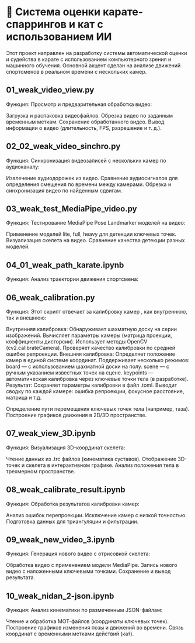 # 🥋 Система оценки карате-спаррингов и кат с использованием ИИ
Этот проект направлен на разработку системы автоматической оценки и судейства в карате с использованием компьютерного зрения и машинного обучения. Основной акцент сделан на анализе движений спортсменов в реальном времени с нескольких камер.

## 01_weak_video_view.py
Функция:
Просмотр и предварительная обработка видео:

Загрузка и распаковка видеофайлов.
Обрезка видео по заданным временным меткам.
Сохранение обработанного видео.
Вывод информации о видео (длительность, FPS, разрешение и т. д.).
## 02_02_weak_video_sinсhro.py
Функция:
Синхронизация видеозаписей с нескольких камер по аудиоканалу:

Извлечение аудиодорожек из видео.
Сравнение аудиосигналов для определения смещения по времени между камерами.
Обрезка и синхронизация видео по найденным сдвигам.
## 03_weak_test_MediaPipe_video.py
Функция:
Тестирование MediaPipe Pose Landmarker моделей на видео:

Применение моделей lite, full, heavy для детекции ключевых точек.
Визуализация скелета на видео.
Сравнение качества детекции разных моделей.
## 04_01_weak_path_karate.ipynb
Функция:
Анализ траектории движения спортсмена:

## 06_weak_calibration.py
Функция:
Этот скрипт отвечает за калибровку камер , как внутреннюю, так и внешнюю:

Внутренняя калибровка:
Обнаруживает шахматную доску на серии изображений.
Вычисляет параметры камеры (матрица проекции, коэффициенты дисторсии).
Использует методы OpenCV (cv2.calibrateCamera).
Проверяет качество калибровки по средней ошибке репроекции.
Внешняя калибровка:
Определяет положение камер в единой системе координат.
Поддерживает несколько режимов:
board — с использованием шахматной доски на полу.
scene — с ручным указанием известных точек на сцене.
keypoints — автоматическая калибровка через ключевые точки тела (в разработке).
Результат:
Сохраняет параметры калибровки в файл .toml.
Выводит сводку по каждой камере: ошибка репроекции, фокусное расстояние, матрица и т.д.

Определение пути перемещения ключевых точек тела (например, таза).
Построение графиков движения в 2D/3D пространстве.
## 07_weak_view_3D.ipynb
Функция:
Визуализация 3D-координат скелета:

Чтение данных из .trc файлов (кинематика суставов).
Отображение 3D-точек и скелета в интерактивном графике.
Анализ положения тела в трехмерном пространстве.
## 08_weak_calibrate_result.ipynb
Функция:
Обработка результатов калибровки камер:

Анализ ошибок перепроекции.
Исключение камер с низкой точностью.
Подготовка данных для триангуляции и фильтрации.
## 09_weak_new_video_3.ipynb
Функция:
Генерация нового видео с отрисовкой скелета:

Обработка видео с применением модели MediaPipe.
Запись нового видео с наложенными ключевыми точками.
Сохранение и вывод результата.
## 10_weak_nidan_2-json.ipynb
Функция:
Анализ кинематики по размеченным JSON-файлам:

Чтение и обработка MOT-файлов (координаты ключевых точек).
Построение графиков изменения позы и движений во времени.
Связь координат с временными метками действий (кат).
